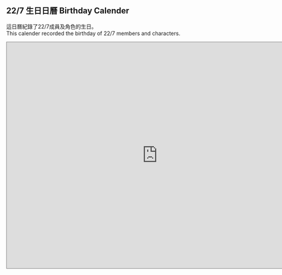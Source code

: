 ## 22/7 生日日曆 Birthday Calender

這日曆紀錄了22/7成員及角色的生日。  
This calender recorded the birthday of 22/7 members and characters.

<iframe src="https://calendar.google.com/calendar/embed?height=600&amp;wkst=1&amp;bgcolor=%23039BE5&amp;ctz=Asia%2FTokyo&amp;src=NXMyMjM0Yml1anY0NjhtcHRyNjRzMHBqc2NAZ3JvdXAuY2FsZW5kYXIuZ29vZ2xlLmNvbQ&amp;color=%23039BE5&amp;showNav=1&amp;showDate=1&amp;showPrint=0&amp;showTabs=1&amp;showCalendars=0&amp;mode=MONTH" style="border:solid 1px #777" width="800" height="600" frameborder="0" scrolling="no"></iframe>

